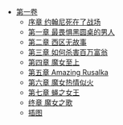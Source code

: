 - [第一卷](/Dies%20irae～Song%20to%20the%20Witch～(神怒之日外传小说)-作者：藤井三打/第一卷)
  - [序章 约翰尼死在了战场](/Dies%20irae～Song%20to%20the%20Witch～(神怒之日外传小说)-作者：藤井三打/第一卷/序章%20约翰尼死在了战场.md)
  - [第一章 最畏惧黑圆桌的男人](/Dies%20irae～Song%20to%20the%20Witch～(神怒之日外传小说)-作者：藤井三打/第一卷/第一章%20最畏惧黑圆桌的男人.md)
  - [第二章 西区无故事](/Dies%20irae～Song%20to%20the%20Witch～(神怒之日外传小说)-作者：藤井三打/第一卷/第二章%20西区无故事.md)
  - [第三章 如何杀害百万富翁](/Dies%20irae～Song%20to%20the%20Witch～(神怒之日外传小说)-作者：藤井三打/第一卷/第三章%20如何杀害百万富翁.md)
  - [第四章 魔女至上](/Dies%20irae～Song%20to%20the%20Witch～(神怒之日外传小说)-作者：藤井三打/第一卷/第四章%20魔女至上.md)
  - [第五章 Amazing Rusalka](/Dies%20irae～Song%20to%20the%20Witch～(神怒之日外传小说)-作者：藤井三打/第一卷/第五章%20Amazing%20Rusalka.md)
  - [第六章 魔女热情似火](/Dies%20irae～Song%20to%20the%20Witch～(神怒之日外传小说)-作者：藤井三打/第一卷/第六章%20魔女热情似火.md)
  - [第七章 蝇之女王](/Dies%20irae～Song%20to%20the%20Witch～(神怒之日外传小说)-作者：藤井三打/第一卷/第七章%20蝇之女王.md)
  - [终章 魔女之歌](/Dies%20irae～Song%20to%20the%20Witch～(神怒之日外传小说)-作者：藤井三打/第一卷/终章%20魔女之歌.md)
  - [插图](/Dies%20irae～Song%20to%20the%20Witch～(神怒之日外传小说)-作者：藤井三打/第一卷/插图.md)
